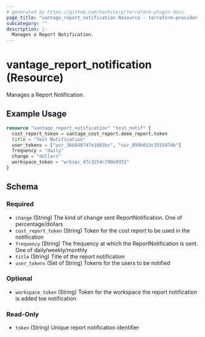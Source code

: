 ```yaml
---
# generated by https://github.com/hashicorp/terraform-plugin-docs
page_title: "vantage_report_notification Resource - terraform-provider-vantage"
subcategory: ""
description: |-
  Manages a Report Notification.
---
```


# vantage_report_notification (Resource)

Manages a Report Notification.

## Example Usage

```terraform
resource "vantage_report_notification" "test_notif" {
  cost_report_token = vantage_cost_report.demo_report.token
  title = "Test Notification"
  user_tokens = ["usr_36b848747e1683bc", "usr_899b013c355547db"]
  frequency = "daily"
  change = "dollars"
  workspace_token = "wrkspc_47c3254c790e9351"
}
```

<!-- schema generated by tfplugindocs -->
## Schema

### Required

- `change` (String) The kind of change sent ReportNotification. One of percentage/dollars
- `cost_report_token` (String) Token for the cost report to be used in the notification
- `frequency` (String) The frequency at which the ReportNotification is sent. One of daily/weekly/monthly
- `title` (String) Title of the report notification
- `user_tokens` (Set of String) Tokens for the users to be notified

### Optional

- `workspace_token` (String) Token for the workspace the report notification is added toe notification

### Read-Only

- `token` (String) Unique report notification identifier


